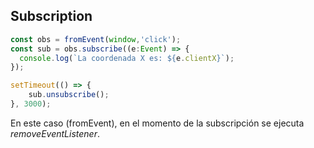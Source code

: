 ## Subscription

```ts
const obs = fromEvent(window,'click');
const sub = obs.subscribe((e:Event) => {
  console.log(`La coordenada X es: ${e.clientX}`);
});

setTimeout(() => {
    sub.unsubscribe();
}, 3000);
```

En este caso (fromEvent), en el momento de la subscripción se ejecuta _removeEventListener_.